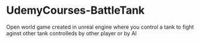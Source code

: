 # UdemyCourses-BattleTank
Open world game created in unreal engine where you control a tank to fight aginst other tank controlleds by other player or by AI
